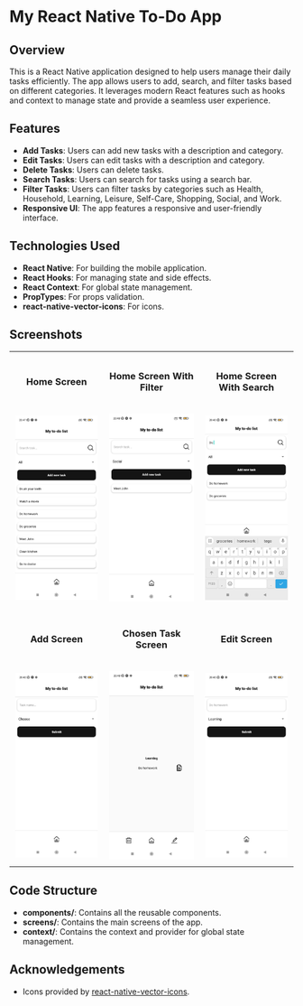 # My React Native To-Do App

## Overview

This is a React Native application designed to help users manage their daily tasks efficiently. The app allows users to add, search, and filter tasks based on different categories. It leverages modern React features such as hooks and context to manage state and provide a seamless user experience.

## Features

- **Add Tasks**: Users can add new tasks with a description and category.
- **Edit Tasks**: Users can edit tasks with a description and category.
- **Delete Tasks**: Users can delete tasks.
- **Search Tasks**: Users can search for tasks using a search bar.
- **Filter Tasks**: Users can filter tasks by categories such as Health, Household, Learning, Leisure, Self-Care, Shopping, Social, and Work.
- **Responsive UI**: The app features a responsive and user-friendly interface.

## Technologies Used

- **React Native**: For building the mobile application.
- **React Hooks**: For managing state and side effects.
- **React Context**: For global state management.
- **PropTypes**: For props validation.
- **react-native-vector-icons**: For icons.

## Screenshots

<table style="margin: 0 auto; border-collapse: collapse;">
  <tr>
    <td style="text-align: center; border: none; padding: 10px;"><h3>Home Screen</h3></td>
    <td style="text-align: center; border: none; padding: 10px;"><h3>Home Screen With Filter</h3></td>
    <td style="text-align: center; border: none; padding: 10px;"><h3>Home Screen With Search</h3></td>
  </tr>
  <tr>
    <td style="text-align: center; border: none; padding: 10px;"><img src="screenshots/HomeScreen.jpg" alt="Home Screen" width="250"/></td>
    <td style="text-align: center; border: none; padding: 10px;"><img src="screenshots/HomeScreenWithFilter.jpg" alt="Home Screen With Filter" width="250"/></td>
    <td style="text-align: center; border: none; padding: 10px;"><img src="screenshots/HomeScreenWithSearch.jpg" alt="Home Screen With Search" width="250"/></td>
  </tr>
  <tr>
    <td style="text-align: center; border: none; padding: 10px;"><h3>Add Screen</h3></td>
    <td style="text-align: center; border: none; padding: 10px;"><h3>Chosen Task Screen</h3></td>
    <td style="text-align: center; border: none; padding: 10px;"><h3>Edit Screen</h3></td>
  </tr>
  <tr>
    <td style="text-align: center; border: none; padding: 10px;"><img src="screenshots/AddScreen.jpg" alt="Add Screen" width="250"/></td>
    <td style="text-align: center; border: none; padding: 10px;"><img src="screenshots/ChosenTaskScreen.jpg" alt="Chosen Task Screen" width="250"/></td>
    <td style="text-align: center; border: none; padding: 10px;"><img src="screenshots/EditScreen.jpg" alt="Edit Screen" width="250"/></td>
  </tr>
</table>



## Code Structure

- **components/**: Contains all the reusable components.
- **screens/**: Contains the main screens of the app.
- **context/**: Contains the context and provider for global state management.

## Acknowledgements

- Icons provided by [react-native-vector-icons](https://github.com/oblador/react-native-vector-icons).

